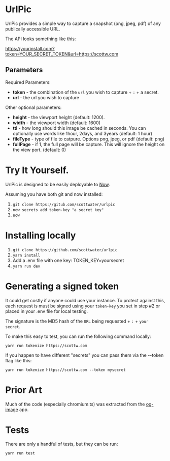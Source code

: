 # UrlPic

UrlPic provides a simple way to capture a snapshot (png, jpeg, pdf) of any publically accessible URL.

The API looks something like this: 

https://yourinstall.com?token=YOUR_SECRET_TOKEN&url=https://scottw.com

## Parameters

Required Parameters:

* **token** -  the combination of the `url` you wish to capture + `:` + a secret.
* **url** - the url you wish to capture

Other optional parameters:

  * **height** - the viewport height (default: 1200).
  * **width** - the viewport width (default: 1600)
  * **ttl** - how long should this image be cached in seconds. You can optionally use words like 1hour, 2days, and 3years (default: 1 hour)
  * **fileType** - type of file to catpure. Options png, jpeg, or pdf (default: png)
  * **fullPage** - if 1, the full page will be capture. This will ignore the height on the view port. (default: 0)
  
# Try It Yourself.

UrlPic is designed to be easily deployable to [Now](https://zeit.co/now).

Assuming you have both git and now installed:

1. `git clone https://gitub.com/scottwater/urlpic`
2. `now secrets add token-key "a secret key"`
3. `now`

# Installing locally

1. `git clone https://github.com/scottwater/urlpic`
2. `yarn install`
3. Add a .env file with one key: TOKEN_KEY=yoursecret
4. `yarn run dev`

# Generating a signed token

It could get costly if anyone could use your instance. To protect against this, each request is must be signed using your `token-key` you set in step #2 or placed in your .env file for local testing.

The signature is the MD5 hash of the `URL` being requested + `:` + `your secret`.

To make this easy to test, you can run the following command locally:

`yarn run tokenize https://scottw.com` 

If you happen to have different "secrets" you can pass them via the --token flag like this:

`yarn run tokenize https://scottw.com --token mysecret`

# Prior Art

Much of the code (especially chromium.ts) was extracted from the [og-image](https://github.com/zeit/og-image) app. 

# Tests

There are only a handful of tests, but they can be run:

`yarn run test`